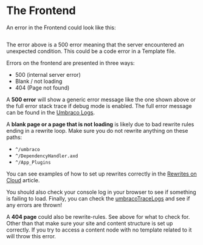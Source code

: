# The Frontend

An error in the Frontend could look like this:

<figure><img src="../../../../.gitbook/assets/frontend-error-500.png" alt=""><figcaption></figcaption></figure>

The error above is a 500 error meaning that the server encountered an unexpected condition. This could be a code error in a Template file.

Errors on the frontend are presented in three ways:

* 500 (internal server error)
* Blank / not loading
* 404 (Page not found)

A **500 error** will show a generic error message like the one shown above or the full error stack trace if debug mode is enabled. The full error message can be found in the [Umbraco Logs](log-files.md).

A **blank page or a page that is not loading** is likely due to bad rewrite rules ending in a rewrite loop. Make sure you do not rewrite anything on these paths:

* `^/umbraco`
* `^/DependencyHandler.axd`
* `^/App_Plugins`

You can see examples of how to set up rewrites correctly in the [Rewrites on Cloud](../../../go-live/manage-hostnames/rewrites-on-cloud.md) article.

You should also check your console log in your browser to see if something is failing to load. Finally, you can check the [umbracoTraceLogs](log-files.md#umbraco-logs) and see if any errors are thrown!

A **404 page** could also be rewrite-rules. See above for what to check for. Other than that make sure your site and content structure is set up correctly. If you try to access a content node with no template related to it will throw this error.
